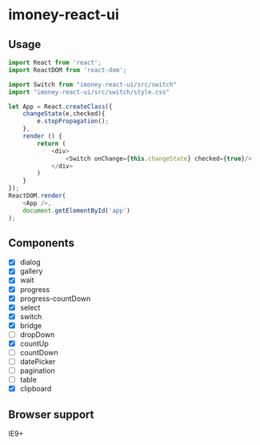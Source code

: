 # imoney-react-ui

## Usage

```js
import React from 'react';
import ReactDOM from 'react-dom';

import Switch from "imoney-react-ui/src/switch"
import "imoney-react-ui/src/switch/style.css"
```
```js
let App = React.createClass({
    changeState(e,checked){
        e.stopPropagation();
    },
    render () {
        return (
            <div>
                <Switch onChange={this.changeState} checked={true}/>
            </div>
        )
    }
});
ReactDOM.render(
    <App />,
    document.getElementById('app')
);
```

## Components

- [x] dialog
- [x] gallery
- [x] wait
- [x] progress
- [x] progress-countDown
- [x] select
- [x] switch
- [x] bridge
- [ ] dropDown
- [x] countUp
- [ ] countDown
- [ ] datePicker
- [ ] pagination
- [ ] table
- [x] clipboard

## Browser support

IE9+
